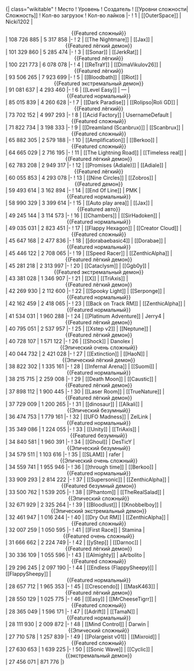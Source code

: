 {| class="wikitable"
! Место
! Уровень
! Создатель
! [[Уровни сложности|Сложность]]
! Кол-во загрузок
! Кол-во лайков
|-
! 1
| [[OuterSpace]]
| Nicki1202
| <center>{{Featured сложный}}</center>
| 108 726 885
| 5 317 858
|-
! 2
| [[The Nightmare]]
| [[Jax]]
| <center>{{Featured лёгкий демон}}</center>
| 101 329 860
| 5 285 474
|-
! 3
| [[Sonar]]
| [[JerkRat]]
| <center>{{Featured лёгкий}}</center>
| 100 221 773
| 6 078 078
|-
! 4
| [[ReTraY]]
| [[DimaVikulov26]]
| <center>{{Featured лёгкий}}</center>
| 93 506 265
| 7 923 699
|-
! 5
| [[Bloodbath]]
| [[Riot]]
| <center>{{Featured экстремальный демон}}</center>
| 91 081 637
| 4 293 460
|-
! 6
| [[Level Easy]]
| —
| <center>{{Featured нормальный}}</center>
| 85 015 839
| 4 260 628
|-
! 7
| [[Dark Paradise]]
| [[Rolipso|Roli GD]]
| <center>{{Featured лёгкий}}</center>
| 73 702 152
| 4 997 293
|-
! 8
| [[Acid Factory]]
| UsernameDefault
| <center>{{Featured сложный}}</center>
| 71 822 734
| 3 198 333
|-
! 9
| [[Dreamland (Scanbrux)]]
| [[Scanbrux]]
| <center>{{Featured сложный}}</center>
| 65 882 305
| 2 579 188
|-
! 10
| [[Amplification]]
| [[Berkoo]]
| <center>{{Featured сложный}}</center>
| 64 665 029
| 2 716 195
|-
! 11
| [[The Lightning Road]]
| [[Timeless real]]
| <center>{{Featured лёгкий демон}}</center>
| 62 783 208
| 2 949 317
|-
! 12
| [[Promises (Adiale)]]
| [[Adiale]]
| <center>{{Featured лёгкий}}</center>
| 60 055 853
| 4 293 078
|-
! 13
| [[Nine Circles]]
| [[Zobros]]
| <center>{{Featured демон}}</center>
| 59 493 614
| 3 162 894
|-
! 14
| [[End Of Line]]
| PMK
| <center>{{Featured нормальный}}</center>
| 58 990 329
| 3 399 614
|-
! 15
| [[Auto play area]]
| [[Jax]]
| <center>{{Featured авто}}</center>
| 49 245 144
| 3 114 573
|-
! 16
| [[Chambers]]
| [[SirHadoken]]
| <center>{{Featured нормальный}}</center>
| 49 035 031
| 2 823 451
|-
! 17
| [[Flappy Hexagon]]
| [[Creator Cloud]]
| <center>{{Featured сложный}}</center>
| 45 647 168
| 2 477 836
|-
! 18
| [[dorabaebasic4]]
| [[Dorabae]]
| <center>{{Featured нормальный}}</center>
| 45 446 122
| 2 708 065
|-
! 19
| [[Speed Racer]]
| [[ZenthicAlpha]]
| <center>{{Featured лёгкий демон}}</center>
| 45 281 218
| 2 313 997
|-
! 20
| [[Cataclysm]]
| [[Ggb0y]]
| <center>{{Featured экстремальный демон}}</center>
| 43 381 028
| 1 346 907
|-
! 21
| [[X]]
| [[TriAxis]]
| <center>{{Featured лёгкий демон}}</center>
| 42 269 930
| 2 112 600
|-
! 22
| [[Spooky Light]]
| [[Serponge]]
| <center>{{Featured нормальный}}</center>
| 42 162 459
| 2 418 065
|-
! 23
| [[Back on Track RM]]
| [[ZenthicAlpha]]
| <center>{{Featured нормальный}}</center>
| 41 534 031
| 1 960 288
|-
! 24
| [[Platinum Adventure]]
| Jerry4
| <center>{{Featured лёгкий демон}}</center>
| 40 795 051
| 2 537 957
|-
! 25
| [[Xstep v2]]
| [[Neptune]]
| <center>{{Featured лёгкий демон}}</center>
| 40 728 107
| 1 571 122
|-
! 26
| [[Shock]]
| Danolex
| <center>{{Эпический очень сложный}}</center>
| 40 044 732
| 2 421 028
|-
! 27
| [[Extinction]]
| [[HaoN]]
| <center>{{Эпический лёгкий демон}}</center>
| 38 822 302
| 1 335 161
|-
! 28
| [[Infernal Arena]]
| [[Suomi]]
| <center>{{Featured нормальный}}</center>
| 38 215 715
| 2 259 008
|-
! 29
| [[Death Moon]]
| [[Caustic]]
| <center>{{Featured лёгкий демон}}</center>
| 37 898 112
| 1 900 445
|-
! 30
| [[Laser Room]]
| [[TrueNature]]
| <center>{{Featured лёгкий демон}}</center>
| 37 729 009
| 1 200 265
|-
! 31
| [[dinosaur]]
| [[Alkali]]
| <center>{{Эпический безумный}}</center>
| 36 474 753
| 1 779 161
|-
! 32
| [[UFO Madness]]
| ZelLink
| <center>{{Featured нормальный}}</center>
| 35 349 086
| 1 224 055
|-
! 33
| [[Unity]]
| [[TriAxis]]
| <center>{{Featured безумный}}</center>
| 34 840 581
| 1 960 391
|-
! 34
| [[Ghoul]]
| DesTicY
| <center>{{Эпический безумный}}</center>
| 34 579 511
| 1 103 616
|-
! 35
| [[SLAM]]
| rafer
| <center>{{Эпический очень сложный}}</center>
| 34 559 741
| 1 955 946
|-
! 36
| [[through time]]
| [[Berkoo]]
| <center>{{Featured нормальный}}</center>
| 33 909 293
| 2 814 222
|-
! 37
| [[Supersonic]]
| [[ZenthicAlpha]]
| <center>{{Featured безумный демон}}</center>
| 33 500 762
| 1 539 205
|-
! 38
| [[Phantom]]
| [[TheRealSalad]]
| <center>{{Эпический сложный}}</center>
| 32 671 929
| 2 325 264
|-
! 39
| [[Bloodlust]]
| [[Knobbelboy]]
| <center>{{Эпический экстремальный демон}}</center>
| 32 461 947
| 1 016 244
|-
! 40
| [[Dry Out RM]]
| [[ZenthicAlpha]]
| <center>{{Featured сложный}}</center>
| 32 007 259
| 1 050 595
|-
! 41
| [[First Race]]
| Stamina
| <center>{{Featured очень сложный}}</center>
| 31 666 662
| 2 224 749
|-
! 42
| [[yStep]]
| [[Darnoc]]
| <center>{{Featured лёгкий демон}}</center>
| 30 336 109
| 1 055 596
|-
! 43
| [[Almighty]]
| aArbolito
| <center>{{Featured сложный}}</center>
| 29 296 245
| 2 097 190
|-
! 44
| [[Endless (FlappySheepy)]]
| [[FlappySheepy]]
| <center>{{Featured нормальный}}</center>
| 28 657 712
| 1 965 353
|-
! 45
| [[Crescendo]]
| [[MasK463]]
| <center>{{Featured лёгкий демон}}</center>
| 28 550 129
| 1 025 775
|-
! 46
| [[Easy]]
| [[MrCheeseTigrr]]
| <center>{{Featured сложный}}</center>
| 28 365 049
| 1 596 171
|-
! 47
| [[Adrift]]
| [[TamaN]]
| <center>{{Featured нормальный}}</center>
| 28 111 930
| 2 009 872
|-
! 48
| [[Mind Control]]
| Darwin
| <center>{{Эпический сложный}}</center>
| 27 710 578
| 1 257 839
|-
! 49
| [[Polargeist v01]]
| [[Mixroid]]
| <center>{{Featured сложный}}</center>
| 27 630 653
| 1 639 225
|-
! 50
| [[Sonic Wave]]
| [[Cyclic]]
| <center>{{экстремальный демон}}</center>
| 27 456 071
| 871 776
|}